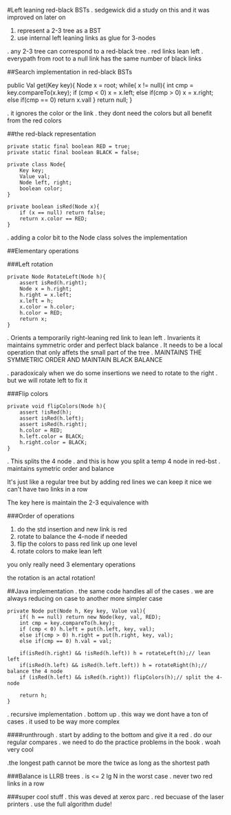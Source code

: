 #Left leaning red-black BSTs
. sedgewick did a study on this and it was improved on later on
1. represent a 2-3 tree as a BST
2. use internal left leaning links as glue for 3-nodes

. any 2-3 tree can correspond to a red-black tree
. red links lean left
. everypath from root to a null link has the same number of black links

##Search implementation in red-black BSTs

public Val get(Key key){
    Node x = root;
    while( x != null){
        int cmp = key.compareTo(x.key);
        if (cmp < 0) x = x.left;
        else if(cmp > 0) x = x.right;
        else if(cmp == 0) return x.vall
    }
    return null;
}

. it ignores the color or the link
. they dont need the colors but all benefit from the red colors 

##the red-black representation
```
private static final boolean RED = true;
private static final boolean BLACK = false;

private class Node{
    Key key;
    Value val;
    Node left, right;
    boolean color;
}

private boolean isRed(Node x){
    if (x == null) return false;
    return x.color == RED;
}
```

. adding a color bit to the Node class solves the implementation

##Elementary operations

###Left rotation 
```
private Node RotateLeft(Node h){
    assert isRed(h.right);
    Node x = h.right;
    h.right = x.left;
    x.left = h;
    x.color = h.color;
    h.color = RED;
    return x;
}
```

. Orients a temporarily right-leaning red link to lean left
. Invarients it maintains symmetric order and perfect black balance
. It needs to be a local operation that only affets the small part of the tree
. MAINTAINS THE SYMMETRIC ORDER AND MAINTAIN BLACK BALANCE

. paradoxicaly when we do some insertions we need to rotate to the right
. but we will rotate left to fix it

###Flip colors 

```
private void flipColors(Node h){
    assert !isRed(h);
    assert isRed(h.left);
    assert isRed(h.right);
    h.color = RED;
    h.left.color = BLACK;
    h.right.color = BLACK;
}
```
. This splits the 4 node
. and this is how you split a temp 4 node in red-bst
. maintains symetric order and balance

It's just like a regular tree but by adding red lines we can keep it nice
we can't have two links in a row

The key here is maintain the 2-3 equivalence with 

###Order of operations
1. do the std insertion and new link is red
2. rotate to balance the 4-node if needed
3. flip the colors to pass red link up one level
4. rotate colors to make lean left

you only really need 3 elementary operations

the rotation is an actal rotation!

##Java implementation
. the same code handles all of the cases
. we are always reducing on case to another more simpler case

```
private Node put(Node h, Key key, Value val){
    if( h == null) return new Node(key, val, RED);
    int cmp = key.compareTo(h.key);
    if (cmp < 0) h.left = put(h.left, key, val);
    else if(cmp > 0) h.right = put(h.right, key, val);
    else if(cmp == 0) h.val = val;

    if(isRed(h.right) && !isRed(h.left)) h = rotateLeft(h);// lean left
    if(isRed(h.left) && isRed(h.left.left)) h = rotateRight(h);// balance the 4 node
    if (isRed(h.left) && isRed(h.right)) flipColors(h);// split the 4-node

    return h;
}
```

. recursive implementation
. bottom up
. this way we dont have a ton of cases
. it used to be way more complex

####runthrough
. start by adding to the bottom and give it a red
. do our regular compares
. we need to do the practice problems in the book
. woah very cool

.the longest path cannot be more the twice as long as the shortest path

###Balance is LLRB trees
. is <= 2 lg N in the worst case
. never two red links in a row

###super cool stuff
. this was deved at xerox parc
. red becuase of the laser printers
. use the full algorithm dude!

